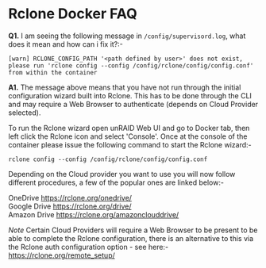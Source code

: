 # **Rclone Docker FAQ**

**Q1.** I am seeing the following message in ```/config/supervisord.log```, what does it mean and how can i fix it?:-

```[warn] RCLONE_CONFIG_PATH '<path defined by user>' does not exist, please run 'rclone config --config /config/rclone/config/config.conf' from within the container```

**A1.** The message above means that you have not run through the initial configuration wizard built into Rclone. This has to be done through the CLI and may require a Web Browser to authenticate (depends on Cloud Provider selected).

To run the Rclone wizard open unRAID Web UI and go to Docker tab, then left click the Rclone icon and select 'Console'. Once at the console of the container please issue the following command to start the Rclone wizard:-

```rclone config --config /config/rclone/config/config.conf```

Depending on the Cloud provider you want to use you will now follow different procedures, a few of the popular ones are linked below:-

OneDrive		https://rclone.org/onedrive/<br>
Google Drive	https://rclone.org/drive/<br>
Amazon Drive	https://rclone.org/amazonclouddrive/<br>

*Note* Certain Cloud Providers will require a Web Browser to be present to be able to complete the Rclone configuration, there is an alternative to this via the Rclone auth configuration option - see here:- https://rclone.org/remote_setup/
